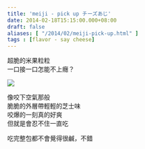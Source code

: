 ```yaml
---
title: 'meiji - pick up チーズあじ'
date: 2014-02-18T15:15:00.000+08:00
draft: false
aliases: [ "/2014/02/meiji-pick-up.html" ]
tags : [flavor - say cheese]
---
```


超脆的米果粒粒  
一口接一口怎能不上癮？  

![](/images/meijipickup.jpg)

像咬下空氣那般  
脆脆的外層帶輕輕的芝士味  
咬爆的一刻真的好爽  
但就是會忍不住一直吃  
  
吃完整包都不會覺得很鹹，不錯
